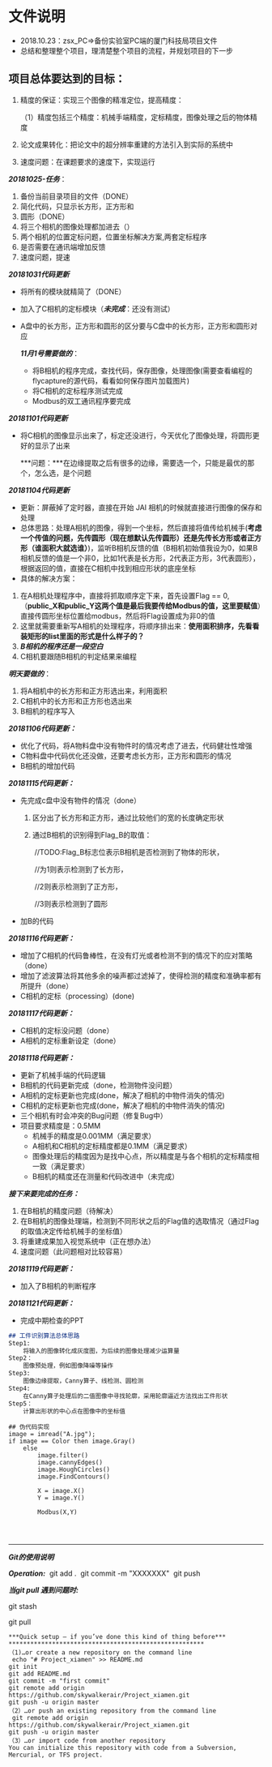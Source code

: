 # 文件说明

* 2018.10.23：zsx_PC=>备份实验室PC端的厦门科技局项目文件
* 总结和整理整个项目，理清楚整个项目的流程，并规划项目的下一步

## 项目总体要达到的目标：

1. 精度的保证：实现三个图像的精准定位，提高精度：

   （1）精度包括三个精度：机械手端精度，定标精度，图像处理之后的物体精度

2. 论文成果转化：把论文中的超分辨率重建的方法引入到实际的系统中

3. 速度问题：在课题要求的速度下，实现运行



***20181025-任务***：

1. 备份当前目录项目的文件（DONE）
2. 简化代码，只显示长方形，正方形和
3. 圆形（DONE）
4. 将三个相机的图像处理都加进去（）
5. 两个相机的位置定标问题，位置坐标解决方案,两套定标程序
6. 是否需要在通讯端增加反馈
7. 速度问题，提速



***20181031代码更新***

* 将所有的模块就精简了（DONE）

* 加入了C相机的定标模块（***未完成***：还没有测试）

* A盘中的长方形，正方形和圆形的区分要与C盘中的长方形，正方形和圆形对应

  ***11月1号需要做的***：

  * 将B相机的程序完成，查找代码，保存图像，处理图像(需要查看编程的flycapture的源代码，看看如何保存图片加载图片)
  * 将C相机的定标程序测试完成
  * Modbus的双工通讯程序要完成

***20181101代码更新***

* 将C相机的图像显示出来了，标定还没进行，今天优化了图像处理，将圆形更好的显示了出来

  ***问题：***在边缘提取之后有很多的边缘，需要选一个，只能是最优的那个，怎么选，是个问题

***20181104代码更新***

* 更新：屏蔽掉了定时器，直接在开始 JAI 相机的时候就直接进行图像的保存和处理
* 总体思路：处理A相机的图像，得到一个坐标，然后直接将值传给机械手(**考虑一个传值的问题，先传圆形（现在想默认先传圆形）还是先传长方形或者正方形（谁面积大就选谁）**)，监听B相机反馈的值（B相机初始值我设为0，如果B相机反馈的值是一个非0，比如1代表是长方形，2代表正方形，3代表圆形），根据返回的值，直接在C相机中找到相应形状的底座坐标
* 具体的解决方案：

1. 在A相机处理程序中，直接将抓取顺序定下来，首先设置Flag == 0,（**public_X和public_Y这两个值是最后我要传给Modbus的值，这里要赋值**）直接传圆形坐标位置给modbus，然后将Flag设置成为非0的值
2. 这里就需要重新写A相机的处理程序，将顺序排出来：**使用面积排序，先看看装矩形的list里面的形式是什么样子的？**
3. ***B相机的程序还是一段空白***
4. C相机要跟随B相机的判定结果来编程

***明天要做的***：

1. 将A相机中的长方形和正方形选出来，利用面积
2. C相机中的长方形和正方形也选出来
3. B相机的程序写入

***20181106代码更新：***

* 优化了代码，将A物料盘中没有物件时的情况考虑了进去，代码健壮性增强
* C物料盘中代码优化还没做，还要考虑长方形，正方形和圆形的情况
* B相机的增加代码

***20181115代码更新：***

* 先完成c盘中没有物件的情况（done）

  1. 区分出了长方形和正方形，通过比较他们的宽的长度确定形状

  2. 通过B相机的识别得到Flag_B的取值：

     ​		 //TODO:Flag_B标志位表示B相机是否检测到了物体的形状，

     ​                //为1则表示检测到了长方形，

     ​                //2则表示检测到了正方形，

     ​                //3则表示检测到了圆形

* 加B的代码

***20181116代码更新：***

* 增加了C相机的代码鲁棒性，在没有灯光或者检测不到的情况下的应对策略（done）
* 增加了滤波算法将其他多余的噪声都过滤掉了，使得检测的精度和准确率都有所提升（done）
* C相机的定标（processing）(done)

***20181117代码更新：***

* C相机的定标没问题（done）
* A相机的定标重新设定（done）

***20181118代码更新：***

* 更新了机械手端的代码逻辑
* B相机的代码更新完成（done，检测物件没问题）
* A相机的定标更新也完成(done，解决了相机的中物件消失的情况)
* C相机的定标更新也完成(done，解决了相机的中物件消失的情况)
* 三个相机有时会冲突的Bug问题（修复Bug中）
* 项目要求精度是：0.5MM
  * 机械手的精度是0.001MM（满足要求）
  * A相机和C相机的定标精度都是0.1MM（满足要求）
  * 图像处理后的精度因为是找中心点，所以精度是与各个相机的定标精度相一致（满足要求）
  * B相机的精度还在测量和代码改进中（未完成）

***接下来要完成的任务：***

1. 在B相机的精度问题（待解决）
2. 在B相机的图像处理端，检测到不同形状之后的Flag值的选取情况（通过Flag的取值决定传给机械手的坐标值）
3. 将重建成果加入视觉系统中（正在想办法）
4. 速度问题（此问题相对比较容易）



***20181119代码更新：***

* 加入了B相机的判断程序

***20181121代码更新：***

* 完成中期检查的PPT

~~~markdown
## 工件识别算法总体思路
Step1:
	将输入的图像转化成灰度图，为后续的图像处理减少运算量
Step2：
	图像预处理，例如图像降噪等操作
Step3:
	图像边缘提取，Canny算子、线检测、圆检测
Step4:
	在Canny算子处理后的二值图像中寻找轮廓，采用轮廓逼近方法找出工件形状
Step5：
	计算出形状的中心点在图像中的坐标值

~~~



~~~pseudocode
## 伪代码实现
image = imread("A.jpg");
if image == Color then image.Gray()
	else 
		image.filter()
		image.cannyEdges()
		image.HoughCircles()
		image.FindContours()
		
		X = image.X()
		Y = image.Y()
	
		Modbus(X,Y)
		
		


~~~







---

***Git的使用说明***

***Operation:***
​	git add .
​	git commit -m "XXXXXXX"
​	git push 

***当git pull 遇到问题时:***

git stash 

git pull 

~~~git
***Quick setup — if you’ve done this kind of thing before***
******************************************************
（1)…or create a new repository on the command line
 echo "# Project_xiamen" >> README.md
git init
git add README.md
git commit -m "first commit"
git remote add origin https://github.com/skywalkerair/Project_xiamen.git
git push -u origin master
（2）…or push an existing repository from the command line
 git remote add origin https://github.com/skywalkerair/Project_xiamen.git
git push -u origin master
（3）…or import code from another repository
You can initialize this repository with code from a Subversion, Mercurial, or TFS project.


~~~

